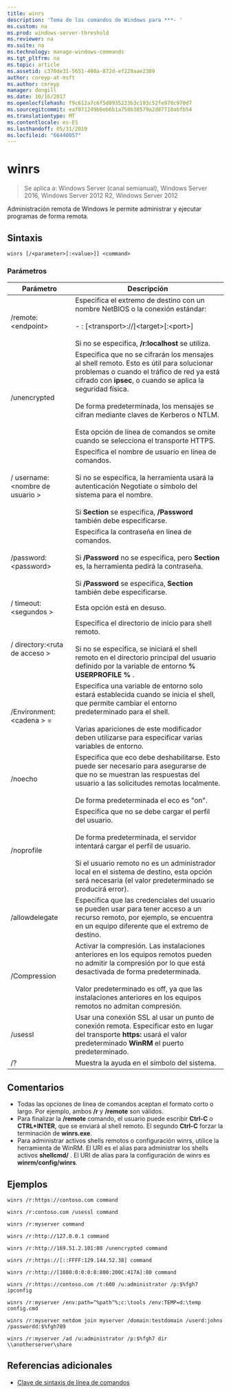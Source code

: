 ```yaml
---
title: winrs
description: 'Tema de los comandos de Windows para ***- '
ms.custom: na
ms.prod: windows-server-threshold
ms.reviewer: na
ms.suite: na
ms.technology: manage-windows-commands
ms.tgt_pltfrm: na
ms.topic: article
ms.assetid: c370de31-5651-400a-872d-ef229aae2309
author: coreyp-at-msft
ms.author: coreyp
manager: dongill
ms.date: 10/16/2017
ms.openlocfilehash: f9c612a7c6f5d0935223b3c193c52fe970c970d7
ms.sourcegitcommit: eaf071249b6eb6b1a758b38579a2d87710abfb54
ms.translationtype: MT
ms.contentlocale: es-ES
ms.lasthandoff: 05/31/2019
ms.locfileid: "66440057"
---
```

# <a name="winrs"></a>winrs

>Se aplica a: Windows Server (canal semianual), Windows Server 2016, Windows Server 2012 R2, Windows Server 2012

Administración remota de Windows le permite administrar y ejecutar programas de forma remota.   
## <a name="syntax"></a>Sintaxis  
```  
winrs [/<parameter>[:<value>]] <command>  
```  
### <a name="parameters"></a>Parámetros  

|           Parámetro            |                                                                                                                                                                                    Descripción                                                                                                                                                                                     |
|--------------------------------|------------------------------------------------------------------------------------------------------------------------------------------------------------------------------------------------------------------------------------------------------------------------------------------------------------------------------------------------------------------------------------|
|      /remote:\<endpoint>       |                                                                                          Especifica el extremo de destino con un nombre NetBIOS o la conexión estándar:<br /><br />-   <url>: [\<transport>://]\<target>[:\<port>]<br /><br />Si no se especifica, **/r:localhost** se utiliza.                                                                                          |
|          /unencrypted          | Especifica que no se cifrarán los mensajes al shell remoto. Esto es útil para solucionar problemas o cuando el tráfico de red ya está cifrado con **ipsec**, o cuando se aplica la seguridad física.<br /><br />De forma predeterminada, los mensajes se cifran mediante claves de Kerberos o NTLM.<br /><br />Esta opción de línea de comandos se omite cuando se selecciona el transporte HTTPS. |
|     / username:\<nombre de usuario >      |                                                                                Especifica el nombre de usuario en línea de comandos.<br /><br />Si no se especifica, la herramienta usará la autenticación Negotiate o símbolo del sistema para el nombre.<br /><br />Si **Section** se especifica, **/Password** también debe especificarse.                                                                                 |
|     /password:\<password>      |                                                                           Especifica la contraseña en línea de comandos.<br /><br />Si **/Password** no se especifica, pero **Section** es, la herramienta pedirá la contraseña.<br /><br />Si **/Password** se especifica, **Section** también debe especificarse.                                                                            |
|      / timeout:\<segundos >       |                                                                                                                                                                             Esta opción está en desuso.                                                                                                                                                                             |
|       / directory:\<ruta de acceso >       |                                                                                            Especifica el directorio de inicio para shell remoto.<br /><br />Si no se especifica, se iniciará el shell remoto en el directorio principal del usuario definido por la variable de entorno **% USERPROFILE %** .                                                                                             |
| /Environment:\<cadena > =<value> |                                                                          Especifica una variable de entorno solo estará establecida cuando se inicia el shell, que permite cambiar el entorno predeterminado para el shell.<br /><br />Varias apariciones de este modificador deben utilizarse para especificar varias variables de entorno.                                                                          |
|            /noecho             |                                                                                                    Especifica que eco debe deshabilitarse. Esto puede ser necesario para asegurarse de que no se muestran las respuestas del usuario a las solicitudes remotas localmente.<br /><br />De forma predeterminada el eco es "on".                                                                                                    |
|           /noprofile           |                                              Especifica que no se debe cargar el perfil del usuario.<br /><br />De forma predeterminada, el servidor intentará cargar el perfil de usuario.<br /><br />Si el usuario remoto no es un administrador local en el sistema de destino, esta opción será necesaria (el valor predeterminado se producirá error).                                               |
|         /allowdelegate         |                                                                                                                  Especifica que las credenciales del usuario se pueden usar para tener acceso a un recurso remoto, por ejemplo, se encuentra en un equipo diferente que el extremo de destino.                                                                                                                   |
|          /Compression          |                                                                           Activar la compresión.  Las instalaciones anteriores en los equipos remotos pueden no admitir la compresión por lo que está desactivada de forma predeterminada.<br /><br />Valor predeterminado es off, ya que las instalaciones anteriores en los equipos remotos no admitan compresión.                                                                           |
|            /usessl             |                                                                                                               Usar una conexión SSL al usar un punto de conexión remota.  Especificar esto en lugar del transporte **https:** usará el valor predeterminado **WinRM** el puerto predeterminado.                                                                                                                |
|               /?               |                                                                                                                                                                        Muestra la ayuda en el símbolo del sistema.                                                                                                                                                                        |

## <a name="remarks"></a>Comentarios  
-   Todas las opciones de línea de comandos aceptan el formato corto o largo. Por ejemplo, ambos **/r** y **/remote** son válidos.  
-   Para finalizar la **/remote** comando, el usuario puede escribir **Ctrl-C** o **CTRL+INTER**, que se enviará al shell remoto. El segundo **Ctrl-C** forzar la terminación de **winrs.exe**.  
-   Para administrar activos shells remotos o configuración winrs, utilice la herramienta de WinRM.  El URI es el alias para administrar los shells activos **shellcmd/** .  El URI de alias para la configuración de winrs es **winrm/config/winrs**.  

## <a name="BKMK_Examples"></a>Ejemplos  
```  
winrs /r:https://contoso.com command  
```  
```  
winrs /r:contoso.com /usessl command  
```  
```  
winrs /r:myserver command  
```  
```  
winrs /r:http://127.0.0.1 command  
```  
```  
winrs /r:http://169.51.2.101:80 /unencrypted command  
```  
```  
winrs /r:https://[::FFFF:129.144.52.38] command  
```  
```  
winrs /r:http://[1080:0:0:0:8:800:200C:417A]:80 command  
```  
```  
winrs /r:https://contoso.com /t:600 /u:administrator /p:$%fgh7 ipconfig  
```  
```  
winrs /r:myserver /env:path=^%path^%;c:\tools /env:TEMP=d:\temp config.cmd  
```  
```  
winrs /r:myserver netdom join myserver /domain:testdomain /userd:johns /passwordd:$%fgh789  
```  
```  
winrs /r:myserver /ad /u:administrator /p:$%fgh7 dir \\anotherserver\share  
```  

## <a name="additional-references"></a>Referencias adicionales  
-   [Clave de sintaxis de línea de comandos](command-line-syntax-key.md)  

